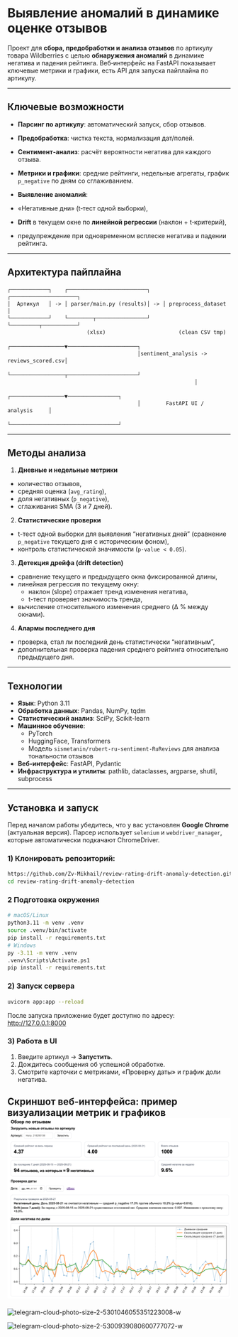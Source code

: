 #  Выявление аномалий в динамике оценке отзывов

Проект для **сбора, предобработки и анализа отзывов** по артикулу товара Wildberries с целью **обнаружения аномалий** в динамике негатива и падения рейтинга. Веб‑интерфейс на FastAPI показывает ключевые метрики и графики, есть API для запуска пайплайна по артикулу.

---

##  Ключевые возможности

*  **Парсинг по артикулу**: автоматический запуск, сбор отзывов.
*  **Предобработка**: чистка текста, нормализация дат/полей.
*  **Сентимент‑анализ**: расчёт вероятности негатива для каждого отзыва.
*  **Метрики и графики**: средние рейтинги, недельные агрегаты, график `p_negative` по дням со сглаживанием.
*  **Выявление аномалий**:

  * «Негативные дни» (t‑тест одной выборки),
  * **Drift** в текущем окне по **линейной регрессии** (наклон + t‑критерий),
  * предупреждение при одновременном всплеске негатива и падении рейтинга.


---


##  Архитектура пайплайна

```
┌────────────┐    ┌─────────────────────────┐    ┌─────────────────────┐
│  Артикул   │ -> │ parser/main.py (results)│ -> │ preprocess_dataset  │
└────────────┘    └────────┬────────────────┘    └─────────┬───────────┘
                         (xlsx)                       (clean CSV tmp)
                                         ┌─────────────────▼──────────────────────┐
                                         │sentiment_analysis -> reviews_scored.csv│
                                         └─────────────────┬──────────────────────┘
                                                           │
                                         ┌─────────────────▼────────────────┐
                                         │        FastAPI UI / analysis     │
                                         └──────────────────────────────────┘
```


---

## Методы анализа

1.  **Дневные и недельные метрики**
   - количество отзывов,  
   - средняя оценка (`avg_rating`),  
   - доля негативных (`p_negative`),  
   - сглаживания SMA (3 и 7 дней).  

2.  **Статистические проверки**
   - t-тест одной выборки для выявления “негативных дней” (сравнение `p_negative` текущего дня с историческим фоном),  
   - контроль статистической значимости (`p-value < 0.05`).  

3.  **Детекция дрейфа (drift detection)**
   - сравнение текущего и предыдущего окна фиксированной длины,  
   - линейная регрессия по текущему окну:  
     - наклон (slope) отражает тренд изменения негатива,  
     - t-тест проверяет значимость тренда,  
   - вычисление относительного изменения среднего (Δ % между окнами).  

4.  **Алармы последнего дня**
   - проверка, стал ли последний день статистически “негативным”,  
   - дополнительная проверка падения среднего рейтинга относительно предыдущего дня.  

---

## Технологии

- **Язык**: Python 3.11
- **Обработка данных**: Pandas, NumPy, tqdm  
- **Статистический анализ**: SciPy, Scikit-learn  
- **Машинное обучение**:  
  - PyTorch  
  - HuggingFace, Transformers  
  - Модель `sismetanin/rubert-ru-sentiment-RuReviews` для анализа тональности отзывов  
- **Веб-интерфейс**: FastAPI, Pydantic  
- **Инфраструктура и утилиты**: pathlib, dataclasses, argparse, shutil, subprocess  

---
## Установка и запуск
Перед началом работы убедитесь, что у вас установлен **Google Chrome** (актуальная версия).
Парсер использует `selenium` и `webdriver_manager`, которые автоматически подкачают ChromeDriver.
### 1) Клонировать репозиторий:

```bash
https://github.com/Zv-Mikhail/review-rating-drift-anomaly-detection.git
cd review-rating-drift-anomaly-detection
```
### 2 Подготовка окружения

```bash
# macOS/Linux
python3.11 -m venv .venv 
source .venv/bin/activate
pip install -r requirements.txt
# Windows      
py -3.11 -m venv .venv
.venv\Scripts\Activate.ps1
pip install -r requirements.txt
```

### 2) Запуск сервера

```bash
uvicorn app:app --reload
```
После запуска приложение будет доступно по адресу:
http://127.0.0.1:8000

### 3) Работа в UI

1. Введите артикул → **Запустить**.
2. Дождитесь сообщения об успешной обработке.
3. Смотрите карточки с метриками, «Проверку даты» и график доли негатива.

Скриншот веб-интерфейса: пример визуализации метрик и графиков
![alt text](image.png)
---
![telegram-cloud-photo-size-2-5301046055351223008-w](https://github.com/user-attachments/assets/2c13df7f-e33d-4889-b4b8-e6aef2b86ec0)

![telegram-cloud-photo-size-2-5300939080600777072-w](https://github.com/user-attachments/assets/97b65db4-8bce-4275-8ef4-a136257fdbd3)




